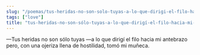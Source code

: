 ```yaml
---
slug: "/poemas/tus-heridas-no-son-solo-tuyas-a-lo-que-dirigi-el-filo-hacia-mi-antebrazo-pero"
tags: ["love"]
title: "tus-heridas-no-son-sólo-tuyas-a-lo-que-dirigí-el-filo-hacia-mi-antebrazo-pero"
---
```

—Tus heridas no son sólo tuyas —a lo que dirigí el filo hacia mi antebrazo pero, con una ojeriza llena de hostilidad, tomó mi muñeca.
